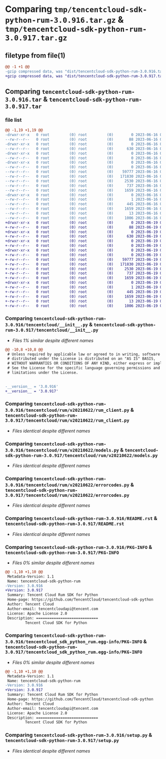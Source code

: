 # Comparing `tmp/tencentcloud-sdk-python-rum-3.0.916.tar.gz` & `tmp/tencentcloud-sdk-python-rum-3.0.917.tar.gz`

## filetype from file(1)

```diff
@@ -1 +1 @@
-gzip compressed data, was "dist/tencentcloud-sdk-python-rum-3.0.916.tar", last modified: Fri Jun 16 00:39:41 2023, max compression
+gzip compressed data, was "dist/tencentcloud-sdk-python-rum-3.0.917.tar", last modified: Mon Jun 19 00:31:27 2023, max compression
```

## Comparing `tencentcloud-sdk-python-rum-3.0.916.tar` & `tencentcloud-sdk-python-rum-3.0.917.tar`

### file list

```diff
@@ -1,19 +1,19 @@
-drwxr-xr-x   0 root         (0) root         (0)        0 2023-06-16 00:39:41.000000 tencentcloud-sdk-python-rum-3.0.916/
--rw-r--r--   0 root         (0) root         (0)       88 2023-06-16 00:39:41.000000 tencentcloud-sdk-python-rum-3.0.916/setup.cfg
-drwxr-xr-x   0 root         (0) root         (0)        0 2023-06-16 00:39:41.000000 tencentcloud-sdk-python-rum-3.0.916/tencentcloud/
--rw-r--r--   0 root         (0) root         (0)      630 2023-06-16 00:39:41.000000 tencentcloud-sdk-python-rum-3.0.916/tencentcloud/__init__.py
-drwxr-xr-x   0 root         (0) root         (0)        0 2023-06-16 00:39:41.000000 tencentcloud-sdk-python-rum-3.0.916/tencentcloud/rum/
--rw-r--r--   0 root         (0) root         (0)        0 2023-06-16 00:39:41.000000 tencentcloud-sdk-python-rum-3.0.916/tencentcloud/rum/__init__.py
-drwxr-xr-x   0 root         (0) root         (0)        0 2023-06-16 00:39:41.000000 tencentcloud-sdk-python-rum-3.0.916/tencentcloud/rum/v20210622/
--rw-r--r--   0 root         (0) root         (0)        0 2023-06-16 00:39:41.000000 tencentcloud-sdk-python-rum-3.0.916/tencentcloud/rum/v20210622/__init__.py
--rw-r--r--   0 root         (0) root         (0)    59777 2023-06-16 00:39:41.000000 tencentcloud-sdk-python-rum-3.0.916/tencentcloud/rum/v20210622/rum_client.py
--rw-r--r--   0 root         (0) root         (0)   171830 2023-06-16 00:39:41.000000 tencentcloud-sdk-python-rum-3.0.916/tencentcloud/rum/v20210622/models.py
--rw-r--r--   0 root         (0) root         (0)     2530 2023-06-16 00:39:41.000000 tencentcloud-sdk-python-rum-3.0.916/tencentcloud/rum/v20210622/errorcodes.py
--rw-r--r--   0 root         (0) root         (0)      737 2023-06-16 00:39:41.000000 tencentcloud-sdk-python-rum-3.0.916/README.rst
--rw-r--r--   0 root         (0) root         (0)     1659 2023-06-16 00:39:41.000000 tencentcloud-sdk-python-rum-3.0.916/PKG-INFO
-drwxr-xr-x   0 root         (0) root         (0)        0 2023-06-16 00:39:41.000000 tencentcloud-sdk-python-rum-3.0.916/tencentcloud_sdk_python_rum.egg-info/
--rw-r--r--   0 root         (0) root         (0)        1 2023-06-16 00:39:41.000000 tencentcloud-sdk-python-rum-3.0.916/tencentcloud_sdk_python_rum.egg-info/dependency_links.txt
--rw-r--r--   0 root         (0) root         (0)      445 2023-06-16 00:39:41.000000 tencentcloud-sdk-python-rum-3.0.916/tencentcloud_sdk_python_rum.egg-info/SOURCES.txt
--rw-r--r--   0 root         (0) root         (0)     1659 2023-06-16 00:39:41.000000 tencentcloud-sdk-python-rum-3.0.916/tencentcloud_sdk_python_rum.egg-info/PKG-INFO
--rw-r--r--   0 root         (0) root         (0)       13 2023-06-16 00:39:41.000000 tencentcloud-sdk-python-rum-3.0.916/tencentcloud_sdk_python_rum.egg-info/top_level.txt
--rw-r--r--   0 root         (0) root         (0)     1006 2023-06-16 00:39:41.000000 tencentcloud-sdk-python-rum-3.0.916/setup.py
+drwxr-xr-x   0 root         (0) root         (0)        0 2023-06-19 00:31:27.000000 tencentcloud-sdk-python-rum-3.0.917/
+-rw-r--r--   0 root         (0) root         (0)       88 2023-06-19 00:31:27.000000 tencentcloud-sdk-python-rum-3.0.917/setup.cfg
+drwxr-xr-x   0 root         (0) root         (0)        0 2023-06-19 00:31:27.000000 tencentcloud-sdk-python-rum-3.0.917/tencentcloud/
+-rw-r--r--   0 root         (0) root         (0)      630 2023-06-19 00:31:27.000000 tencentcloud-sdk-python-rum-3.0.917/tencentcloud/__init__.py
+drwxr-xr-x   0 root         (0) root         (0)        0 2023-06-19 00:31:27.000000 tencentcloud-sdk-python-rum-3.0.917/tencentcloud/rum/
+-rw-r--r--   0 root         (0) root         (0)        0 2023-06-19 00:31:27.000000 tencentcloud-sdk-python-rum-3.0.917/tencentcloud/rum/__init__.py
+drwxr-xr-x   0 root         (0) root         (0)        0 2023-06-19 00:31:27.000000 tencentcloud-sdk-python-rum-3.0.917/tencentcloud/rum/v20210622/
+-rw-r--r--   0 root         (0) root         (0)        0 2023-06-19 00:31:27.000000 tencentcloud-sdk-python-rum-3.0.917/tencentcloud/rum/v20210622/__init__.py
+-rw-r--r--   0 root         (0) root         (0)    59777 2023-06-19 00:31:27.000000 tencentcloud-sdk-python-rum-3.0.917/tencentcloud/rum/v20210622/rum_client.py
+-rw-r--r--   0 root         (0) root         (0)   171830 2023-06-19 00:31:27.000000 tencentcloud-sdk-python-rum-3.0.917/tencentcloud/rum/v20210622/models.py
+-rw-r--r--   0 root         (0) root         (0)     2530 2023-06-19 00:31:27.000000 tencentcloud-sdk-python-rum-3.0.917/tencentcloud/rum/v20210622/errorcodes.py
+-rw-r--r--   0 root         (0) root         (0)      737 2023-06-19 00:31:27.000000 tencentcloud-sdk-python-rum-3.0.917/README.rst
+-rw-r--r--   0 root         (0) root         (0)     1659 2023-06-19 00:31:27.000000 tencentcloud-sdk-python-rum-3.0.917/PKG-INFO
+drwxr-xr-x   0 root         (0) root         (0)        0 2023-06-19 00:31:27.000000 tencentcloud-sdk-python-rum-3.0.917/tencentcloud_sdk_python_rum.egg-info/
+-rw-r--r--   0 root         (0) root         (0)        1 2023-06-19 00:31:27.000000 tencentcloud-sdk-python-rum-3.0.917/tencentcloud_sdk_python_rum.egg-info/dependency_links.txt
+-rw-r--r--   0 root         (0) root         (0)      445 2023-06-19 00:31:27.000000 tencentcloud-sdk-python-rum-3.0.917/tencentcloud_sdk_python_rum.egg-info/SOURCES.txt
+-rw-r--r--   0 root         (0) root         (0)     1659 2023-06-19 00:31:27.000000 tencentcloud-sdk-python-rum-3.0.917/tencentcloud_sdk_python_rum.egg-info/PKG-INFO
+-rw-r--r--   0 root         (0) root         (0)       13 2023-06-19 00:31:27.000000 tencentcloud-sdk-python-rum-3.0.917/tencentcloud_sdk_python_rum.egg-info/top_level.txt
+-rw-r--r--   0 root         (0) root         (0)     1006 2023-06-19 00:31:27.000000 tencentcloud-sdk-python-rum-3.0.917/setup.py
```

### Comparing `tencentcloud-sdk-python-rum-3.0.916/tencentcloud/__init__.py` & `tencentcloud-sdk-python-rum-3.0.917/tencentcloud/__init__.py`

 * *Files 1% similar despite different names*

```diff
@@ -10,8 +10,8 @@
 # Unless required by applicable law or agreed to in writing, software
 # distributed under the License is distributed on an "AS IS" BASIS,
 # WITHOUT WARRANTIES OR CONDITIONS OF ANY KIND, either express or implied.
 # See the License for the specific language governing permissions and
 # limitations under the License.
 
 
-__version__ = '3.0.916'
+__version__ = '3.0.917'
```

### Comparing `tencentcloud-sdk-python-rum-3.0.916/tencentcloud/rum/v20210622/rum_client.py` & `tencentcloud-sdk-python-rum-3.0.917/tencentcloud/rum/v20210622/rum_client.py`

 * *Files identical despite different names*

### Comparing `tencentcloud-sdk-python-rum-3.0.916/tencentcloud/rum/v20210622/models.py` & `tencentcloud-sdk-python-rum-3.0.917/tencentcloud/rum/v20210622/models.py`

 * *Files identical despite different names*

### Comparing `tencentcloud-sdk-python-rum-3.0.916/tencentcloud/rum/v20210622/errorcodes.py` & `tencentcloud-sdk-python-rum-3.0.917/tencentcloud/rum/v20210622/errorcodes.py`

 * *Files identical despite different names*

### Comparing `tencentcloud-sdk-python-rum-3.0.916/README.rst` & `tencentcloud-sdk-python-rum-3.0.917/README.rst`

 * *Files identical despite different names*

### Comparing `tencentcloud-sdk-python-rum-3.0.916/PKG-INFO` & `tencentcloud-sdk-python-rum-3.0.917/PKG-INFO`

 * *Files 0% similar despite different names*

```diff
@@ -1,10 +1,10 @@
 Metadata-Version: 1.1
 Name: tencentcloud-sdk-python-rum
-Version: 3.0.916
+Version: 3.0.917
 Summary: Tencent Cloud Rum SDK for Python
 Home-page: https://github.com/TencentCloud/tencentcloud-sdk-python
 Author: Tencent Cloud
 Author-email: tencentcloudapi@tencent.com
 License: Apache License 2.0
 Description: ============================
         Tencent Cloud SDK for Python
```

### Comparing `tencentcloud-sdk-python-rum-3.0.916/tencentcloud_sdk_python_rum.egg-info/PKG-INFO` & `tencentcloud-sdk-python-rum-3.0.917/tencentcloud_sdk_python_rum.egg-info/PKG-INFO`

 * *Files 0% similar despite different names*

```diff
@@ -1,10 +1,10 @@
 Metadata-Version: 1.1
 Name: tencentcloud-sdk-python-rum
-Version: 3.0.916
+Version: 3.0.917
 Summary: Tencent Cloud Rum SDK for Python
 Home-page: https://github.com/TencentCloud/tencentcloud-sdk-python
 Author: Tencent Cloud
 Author-email: tencentcloudapi@tencent.com
 License: Apache License 2.0
 Description: ============================
         Tencent Cloud SDK for Python
```

### Comparing `tencentcloud-sdk-python-rum-3.0.916/setup.py` & `tencentcloud-sdk-python-rum-3.0.917/setup.py`

 * *Files identical despite different names*

